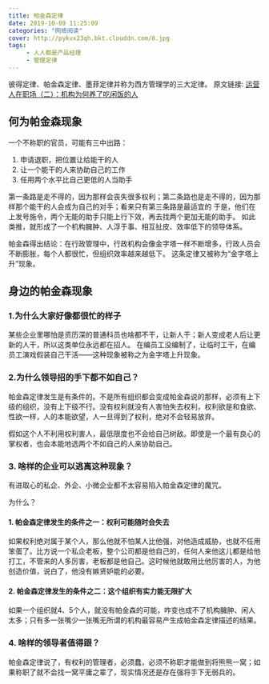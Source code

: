 ```yaml
---
title: 帕金森定律
date: 2019-10-09 11:25:09
categories: "网络阅读"
cover: http://pykvx23qh.bkt.clouddn.com/8.jpg
tags:
     - 人人都是产品经理
     - 管理定律
---
```

彼得定律、帕金森定律、墨菲定律并称为西方管理学的三大定律。
原文链接: [运营人在职场（二）：机构为何养了吃闲饭的人](http://www.woshipm.com/zhichang/2874263.html)
<!-- more -->

## 何为帕金森现象

一个不称职的官员，可能有三中出路：
1. 申请退职，把位置让给能干的人
2. 让一个能干的人来协助自己的工作
3. 任用两个水平比自己更低的人当助手

第一条路是走不得的，因为那样会丧失很多权利；第二条路也是走不得的，因为那样那个能干的人会成为自己的对手；看来只有第三条路是最适宜的
于是，他们在上发号施令，两个无能的助手只能上行下效，再去找两个更加无能的助手。
如此类推，就形成了一个机构臃肿、人浮于事、相互扯皮、效率低下的领导体系。

帕金森得出结论：在行政管理中，行政机构会像金字塔一样不断增多，行政人员会不断膨胀，每个人都很忙，但组织效率越来越低下。
这条定律又被称为“金字塔上升”现象。

## 身边的帕金森现象
### 1.为什么大家好像都很忙的样子
某些企业里哪怕是资历深的普通科员也啥都不干，让新人干；新人变成老人后让更新的人干，所以这类单位永远都在招人。
在编员工没编制了，让临时工干，在编员工演戏假装自己干活——这种现象被称之为金字塔上升现象。
### 2.为什么领导招的手下都不如自己？
帕金森定律发生是有条件的。不是所有组织都会变成帕金森说的那样，必须有上下级的组织，没有上下级不行。没有权利就没有人害怕失去权利，权利欲是和食欲、性欲一样，人的本能欲望，人一旦得到了权利，绝对不会轻易放弃。

假如这个人不利用权利害人，最低限度也不会给自己树敌。即使是一个最有良心的掌权者，也会本能地选两个不如自己的人来协助自己。
### 3. 啥样的企业可以逃离这种现象？
有进取心的私企、外企、小微企业都不太容易陷入帕金森定律的魔咒。

为什么？

#### 1. 帕金森定律发生的条件之一：权利可能随时会失去

如果权利绝对属于某个人，那么他就不怕某人比他强，对他造成威胁，也就不任用笨蛋了。比方说一个私企老板，整个公司都是他自己的，任何人来他这儿都是给他打工，不管来的人多厉害，老板都是他自己。这时候他就敢用比他厉害的人，为他创造价值，说白了，他没有嫉贤妒能的必要。

#### 2. 帕金森定律发生的条件之二：这个组织有实力能无限扩大

如果一个组织就4、5个人，就没有帕金森的可能，咋变也成不了机构臃肿、闲人太多；只有多一张嘴少一张嘴无所谓的机构最容易产生成帕金森定律描述的结果。

### 4. 啥样的领导者值得跟？
帕金森定律说了，有权利的管理者，必须蠢，必须不称职才能做到将熊熊一窝；如果称职了就不会找一窝平庸之辈了，现实情况还是存在强将手下无弱兵的。